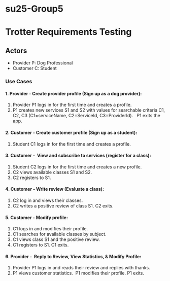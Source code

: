 # su25-Group5

# Trotter Requirements Testing
## Actors
- Provider P: Dog Professional
- Customer C: Student

### Use Cases
#### 1. Provider - Create provider profile (Sign up as a dog provider):
1. Provider P1 logs in for the first time and creates a profile.
2. P1 creates new services S1 and S2 with values for searchable criteria C1, C2, C3 (C1=serviceName, C2=ServiceId, C3=ProviderId).  
P1 exits the app.

#### 2. Customer - Create customer profile (Sign up as a student):
1. Student C1 logs in for the first time and creates a profile.

#### 3. Customer -  View and subscribe to services (register for a class):
1. Student C2 logs in for the first time and creates a new profile.
2. C2 views available classes S1 and S2.
3. C2 registers to S1.

#### 4. Customer - Write review (Evaluate a class):
1. C2 log in and views their classes.
2. C2 writes a positive review of class S1. C2 exits.

#### 5. Customer - Modify profile:
1. C1 logs in and modifies their profile.
2. C1 searches for available classes by subject.
3. C1 views class S1 and the positive review.
4. C1 registers to S1. C1 exits.

#### 6. Provider -  Reply to Review, View Statistics, & Modify Profile:
1. Provider P1 logs in and reads their review and replies with thanks. 
2. P1 views customer statistics.  P1 modifies their profile. P1 exits.